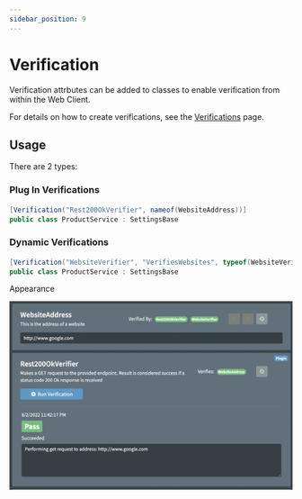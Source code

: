 ```yaml
---
sidebar_position: 9
---
```


# Verification

Verification attrbutes can be added to classes to enable verification from within the Web Client.

For details on how to create verifications, see the [Verifications](http://www.figsettings.com/docs/features/verifications) page.

## Usage

There are 2 types:

### Plug In Verifications

```c#
[Verification("Rest200OkVerifier", nameof(WebsiteAddress))]
public class ProductService : SettingsBase
```

### Dynamic Verifications

```c#
[Verification("WebsiteVerifier", "VerifiesWebsites", typeof(WebsiteVerifier), TargetRuntime.Dotnet6, nameof(WebsiteAddress))]
public class ProductService : SettingsBase
```

Appearance

![image-20220802234242307](../../../static/img/setting-verifier.png)



